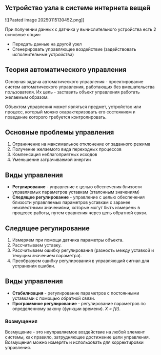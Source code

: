 ## Устройство узла в системе интернета вещей

![[Pasted image 20250115130452.png]]

При получении данных с датчика у вычислительного устройства есть 2 основные опции:
- Передать данные на другой узел
- Сгенерировать управляющее воздействие (задействовать исполнительные устройства)

## Теория автоматического управления

Основная задача автоматического управления - проектирование систем автоматического управления, работающих без вмешательства пользователя. Их цель - заставить объект управления работать желаемым образом.

Объектом управления может являться предмет, устройство или процесс, который можно охарактеризовать его состоянием и поведение которого требуется контролировать.
## Основные проблемы управления
1. Ограничение на максимальное отклонение от заданного режима
2. Получение желаемого вида переходных процессов
3. Компенсация неблагоприятных исходов
4. Уменьшение затрачиваемой энергии
## Виды управления

- **Регулирование** - управление с целью обеспечения близости управляемых параметров уставкам (эталонным значениям)
- **Следящее регулирование** - управление с целью обеспечения близости управляемых параметров уставкам с заранее неизвестными значениями, которые могут быть измерены в процессе работы, путем сравнения через цепь обратной связи.
## Следящее регулирование
1. Измеряем при помощи датчика параметры объекта.
2. Рассчитываем уставку.
3. Рассчитываем ошибку регулирования (разность между уставкой и текущим значением параметра).
4. Преобразуем ошибку регулирования в управляющий сигнал для устранения ошибки.
## Виды управления

- **Стабилизация** - регулирование параметров с постоянными уставками с помощью обратной связи.
- **Программное регулирование** - регулирование параметров по определенному закону (функции времени). *X = f(t)*.
### Возмущения
Возмущение - это неуправляемое воздействие на любой элемент системы, как правило, затрудняющее достижение цели управления.
Возмущения можно измерять и использовать для корректировки управления.
